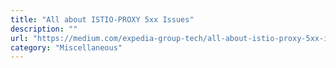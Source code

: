 ```yaml
---
title: "All about ISTIO-PROXY 5xx Issues"
description: ""
url: "https://medium.com/expedia-group-tech/all-about-istio-proxy-5xx-issues-e0221b29e692"
category: "Miscellaneous"
---
```

